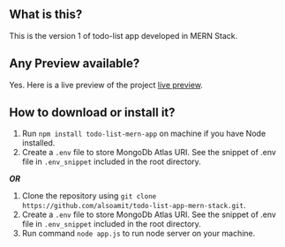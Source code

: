 ## What is this?
This is the version 1 of todo-list app developed in MERN Stack.

## Any Preview available?
Yes. Here is a live preview of the project [live preview](https://todo-list-crud-app.herokuapp.com/). 

## How to download or install it?
1. Run `npm install todo-list-mern-app` on machine if you have Node installed. 
2. Create a `.env` file to store MongoDb Atlas URI. See the snippet of .env file in `.env_snippet` included in the root directory.

***OR***

1. Clone the repository using `git clone https://github.com/alsoamit/todo-list-app-mern-stack.git`.
2. Create a `.env` file to store MongoDb Atlas URI. See the snippet of .env file in `.env_snippet` included in the root directory.
3. Run command `node app.js` to run node server on your machine.